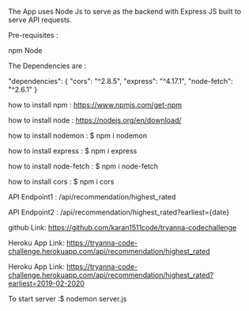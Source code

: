 The App uses Node Js to serve as the backend with Express JS built to serve API requests.

Pre-requisites :

npm
Node

The Dependencies are :

"dependencies": {
"cors": "^2.8.5",
"express": "^4.17.1",
"node-fetch": "^2.6.1"
}

how to install npm : https://www.npmjs.com/get-npm

how to install node : https://nodejs.org/en/download/

how to install nodemon : $ npm i nodemon

how to install express : $ npm i express

how to install node-fetch : $ npm i node-fetch

how to install cors : $ npm i cors

API Endpoint1 : /api/recommendation/highest_rated

API Endpoint2 : /api/recommendation/highest_rated?earliest={date}

github Link: https://github.com/karan1511code/tryanna-codechallenge

Heroku App Link: https://tryanna-code-challenge.herokuapp.com/api/recommendation/highest_rated

Heroku App Link: https://tryanna-code-challenge.herokuapp.com/api/recommendation/highest_rated?earliest=2019-02-2020

To start server :$ nodemon server.js
